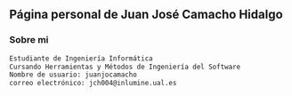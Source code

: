 ## Página personal de Juan José Camacho Hidalgo



### Sobre mi



```markdown
Estudiante de Ingeniería Informática
Cursando Herramientas y Métodos de Ingeniería del Software
Nombre de usuario: juanjocamacho
correo electrónico: jch004@inlumine.ual.es


```


